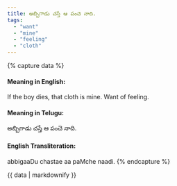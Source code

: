 ```yaml
---
title: అబ్బిగాడు చస్తే ఆ పంచె నాది.
tags:
  - "want"
  - "mine"
  - "feeling"
  - "cloth"
---
```


{% capture data %}
#### Meaning in English:
If the boy dies, that cloth is mine.
Want of feeling.

#### Meaning in Telugu:
అబ్బిగాడు చస్తే ఆ పంచె నాది.

#### English Transliteration:
abbigaaDu chastae aa paMche naadi.
{% endcapture %}

{{ data | markdownify }}

